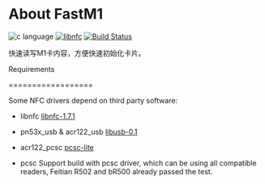 # About FastM1

![c language](https://img.shields.io/badge/language-c-blue.svg)    [![libnfc](https://img.shields.io/librariesio/release/homebrew/libnfc/1.7.1)](https://github.com/nfc-tools/libnfc)    [![Build Status](https://travis-ci.org/Oakwen/fastm1.svg)](https://travis-ci.org/Oakwen/fastm1)

快速读写M1卡内容，方便快速初始化卡片。

Requirements

==================

Some NFC drivers depend on third party software:

* libnfc [libnfc-1.7.1](https://github.com/nfc-tools/libnfc)

* pn53x_usb & acr122_usb [libusb-0.1](http://libusb.sf.net)

* acr122_pcsc [pcsc-lite](http://pcsclite.alioth.debian.org/)

* pcsc Support build with pcsc driver, which can be using all compatible readers, Feitian R502 and bR500 already passed the test.

